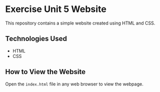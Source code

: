 # Exercise Unit 5 Website

This repository contains a simple website created using HTML and CSS.

## Technologies Used
- HTML
- CSS

## How to View the Website
Open the `index.html` file in any web browser to view the webpage.

